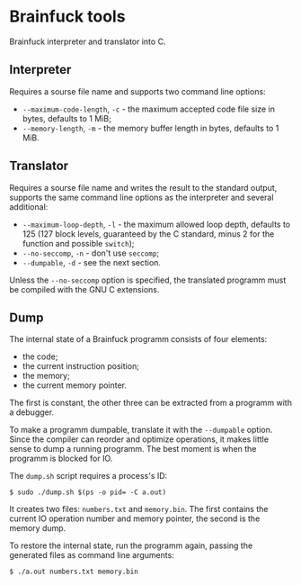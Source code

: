 Brainfuck tools
===============

Brainfuck interpreter and translator into C.

Interpreter
-----------

Requires a sourse file name and supports two command line options:
- `--maximum-code-length`, `-c` - the maximum accepted code file size in bytes, defaults to 1 MiB;
- `--memory-length`, `-m` - the memory buffer length in bytes, defaults to 1 MiB.

Translator
----------

Requires a sourse file name and writes the result to the standard output, supports the same command line options as the interpreter and several additional:
- `--maximum-loop-depth`, `-l` - the maximum allowed loop depth, defaults to 125 (127 block levels, guaranteed by the C standard, minus 2 for the function and possible `switch`);
- `--no-seccomp`, `-n` - don't use `seccomp`;
- `--dumpable`, `-d` - see the next section.

Unless the `--no-seccomp` option is specified, the translated programm must be compiled with the GNU C extensions.

Dump
----

The internal state of a Brainfuck programm consists of four elements:
- the code;
- the current instruction position;
- the memory;
- the current memory pointer.

The first is constant, the other three can be extracted from a programm with a debugger.

To make a programm dumpable, translate it with the `--dumpable` option. Since the compiler can reorder and optimize operations, it makes little sense to dump a running programm. The best moment is when the programm is blocked for IO.

The `dump.sh` script requires a process's ID:

```
$ sudo ./dump.sh $(ps -o pid= -C a.out)
```

It creates two files: `numbers.txt` and `memory.bin`. The first contains the current IO operation number and memory pointer, the second is the memory dump.

To restore the internal state, run the programm again, passing the generated files as command line arguments:

```
$ ./a.out numbers.txt memory.bin
```
